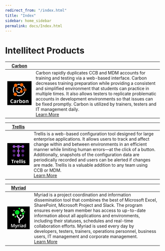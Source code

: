 ```yaml
---
redirect_from: "/index.html"
title: "Index"
sidebar: home_sidebar
permalink: docs/Index.html
---
```


 
# Intellitect Products 
 
|[Carbon](docs/Carbon/Index.md)| | 
| ----- | ----- | 
|[<img alt="Carbon-Logo" src="Carbon/Media/Carbon-Logo.png" style="width:300px">](docs/docs/Carbon/Index.md) | Carbon rapidly duplicates CCB and MDM accounts for training and testing via a web-based interface. Carbon decreases training preparation while providing a consistent and simplified environment that students can practice in multiple times. It also allows testers to replicate problematic accounts in development environments so that issues can be fixed promptly. Carbon is utilized by trainers, testers and IT management daily. <br/> [Learn More](docs/Carbon/Index.md) | 
 
|[Trellis](docs/Trellis/Index.md)| | 
| ----- | ----- | 
|[<img alt="Trellis-Logo" src="Trellis/Media/Trellis-Logo.png" style="width:300px">](docs/Trellis/Index.md)| Trellis is a web-based configuration tool designed for large enterprise applications. It allows users to track and affect change within and between environments in an efficient manner while limiting human errors—at the click of a button. Additionally, snapshots of the configuration data are periodically recorded and users can be alerted if changes are made. Trellis is a valuable addition to any team using CCB or MDM. <br/> [Learn More](docs/Trellis/Index.md) | 
 
|[Myriad](docs/Myriad/Index.md)| | 
| ----- | ----- | 
|[<img alt="Myriad-Logo" src="Myriad/Media/Myriad-Logo.png" style="width:300px">](docs/Myriad/Index.md)| Myriad is a project coordination and information dissemination tool that combines the best of Microsoft Excel, SharePoint, Microsoft Project and Slack. The program ensures every team member has access to up-to-date information about all applications and environments, including their statuses, schedules and real-time collaboration efforts. Myriad is used every day by developers, testers, trainers, operations personnel, business users, IT management and corporate management.<br/> [Learn More](docs/Myriad/Index.md) | 

